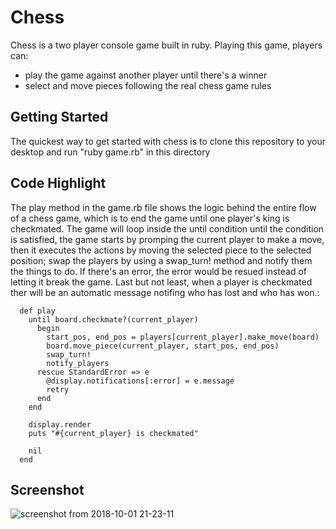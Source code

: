 # Chess

Chess is a two player console game built in ruby. Playing this game, players can:
  * play the game against another player until there's a winner
  * select and move pieces following the real chess game rules 
  
## Getting Started 

The quickest way to get started with chess is to clone this repository to your desktop and run "ruby game.rb" in this directory

## Code Highlight

The play method in the game.rb file shows the logic behind the entire flow of a chess game, which is to end the 
game until one player's king is checkmated. The game will loop inside the until condition until the condition is satisfied,
the game starts by promping the current player to make a move, then it executes the actions by moving the selected piece to
the selected position; swap the players by using a swap_turn! method and notify them the things to do. If there's an error,
the error would be resued instead of letting it break the game. Last but not least, when a player is checkmated ther will be an automatic message
notifing who has lost and who has won.:

```
  def play
    until board.checkmate?(current_player)
      begin
        start_pos, end_pos = players[current_player].make_move(board)
        board.move_piece(current_player, start_pos, end_pos)
        swap_turn!
        notify_players
      rescue StandardError => e
        @display.notifications[:error] = e.message
        retry
      end
    end

    display.render
    puts "#{current_player} is checkmated"

    nil
  end
```
## Screenshot
![screenshot from 2018-10-01 21-23-11](https://user-images.githubusercontent.com/38970716/46324212-5bd6da00-c5c0-11e8-9910-24209a36ecfe.png)


